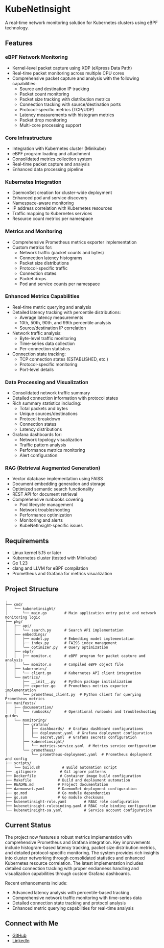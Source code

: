 # KubeNetInsight

A real-time network monitoring solution for Kubernetes clusters using eBPF technology.

## Features

### eBPF Network Monitoring
- Kernel-level packet capture using XDP (eXpress Data Path)
- Real-time packet monitoring across multiple CPU cores
- Comprehensive packet capture and analysis with the following capabilities:
  - Source and destination IP tracking
  - Packet count monitoring
  - Packet size tracking with distribution metrics
  - Connection tracking with source/destination ports
  - Protocol-specific metrics (TCP/UDP)
  - Latency measurements with histogram metrics
  - Packet drop monitoring
  - Multi-core processing support

### Core Infrastructure
- Integration with Kubernetes cluster (Minikube)
- eBPF program loading and attachment
- Consolidated metrics collection system
- Real-time packet capture and analysis
- Enhanced data processing pipeline

### Kubernetes Integration
- DaemonSet creation for cluster-wide deployment
- Enhanced pod and service discovery
- Namespace-aware monitoring
- IP address correlation with Kubernetes resources
- Traffic mapping to Kubernetes services
- Resource count metrics per namespace

### Metrics and Monitoring
- Comprehensive Prometheus metrics exporter implementation
- Custom metrics for:
  - Network traffic (packet counts and bytes)
  - Connection latency histograms
  - Packet size distributions
  - Protocol-specific traffic
  - Connection states
  - Packet drops
  - Pod and service counts per namespace

### Enhanced Metrics Capabilities
- Real-time metric querying and analysis
- Detailed latency tracking with percentile distributions:
  - Average latency measurements
  - 10th, 50th, 90th, and 99th percentile analysis
  - Source/destination IP correlation
- Network traffic analysis:
  - Byte-level traffic monitoring
  - Time-series data collection
  - Per-connection statistics
- Connection state tracking:
  - TCP connection states (ESTABLISHED, etc.)
  - Protocol-specific monitoring
  - Port-level details

### Data Processing and Visualization
- Consolidated network traffic summary
- Detailed connection information with protocol states
- Rich summary statistics including:
  - Total packets and bytes
  - Unique sources/destinations
  - Protocol breakdown
  - Connection states
  - Latency distributions
- Grafana dashboards for:
  - Network topology visualization
  - Traffic pattern analysis
  - Performance metrics monitoring
  - Alert configuration

### RAG (Retrieval Augmented Generation)
- Vector database implementation using FAISS
- Document embedding generation and storage
- Optimized semantic search functionality
- REST API for document retrieval
- Comprehensive runbooks covering:
  - Pod lifecycle management
  - Network troubleshooting
  - Performance optimization
  - Monitoring and alerts
  - KubeNetInsight-specific issues

## Requirements
- Linux kernel 5.15 or later
- Kubernetes cluster (tested with Minikube)
- Go 1.23
- clang and LLVM for eBPF compilation
- Prometheus and Grafana for metrics visualization

## Project Structure
```
.
├── cmd/
│   └── kubenetinsight/
│       └── main.go        # Main application entry point and network monitoring logic
├── pkg/
│   ├── api/
│   │   └── search.py      # Search API implementation
│   ├── embeddings/
│   │   ├── model.py       # Embedding model implementation
│   │   ├── index.py       # FAISS index management
│   │   └── optimizer.py   # Query optimization
│   ├── ebpf/
│   │   ├── monitor.c      # eBPF program for packet capture and analysis
│   │   └── monitor.o      # Compiled eBPF object file
│   ├── kubernetes/
│   │   └── client.go      # Kubernetes API client integration
│   └── metrics/
│       ├── __init__.py    # Python package initialization
│       ├── exporter.go    # Prometheus metrics exporter implementation
│       └── prometheus_client.py  # Python client for querying Prometheus metrics
├── manifests/
│   ├── documentation/
│   │   └── runbooks/      # Operational runbooks and troubleshooting guides
│   └── monitoring/
│       ├── grafana/
│       │   ├── dashboards/  # Grafana dashboard configurations
│       │   ├── deployment.yaml  # Grafana deployment configuration
│       │   └── secret.yaml  # Grafana secrets configuration
│       ├── kubenetinsight/
│       │   └── metrics-service.yaml  # Metrics service configuration
│       └── prometheus/
│           └── prometheus-deployment.yaml  # Prometheus deployment and config
├── scripts/
│   └── build.sh          # Build automation script
├── .gitignore           # Git ignore patterns
├── Dockerfile           # Container image build configuration
├── Makefile            # Build and deployment automation
├── README.md           # Project documentation
├── daemonset.yaml      # DaemonSet deployment configuration
├── go.mod              # Go module dependencies
├── go.sum              # Go module checksums
├── kubenetinsight-role.yaml        # RBAC role configuration
├── kubenetinsight-rolebinding.yaml # RBAC role binding configuration
└── kubenetinsight-sa.yaml          # Service account configuration
```

## Current Status
The project now features a robust metrics implementation with comprehensive Prometheus and Grafana integration. Key improvements include histogram-based latency tracking, packet size distribution metrics, and detailed protocol-specific monitoring. The system provides rich insights into cluster networking through consolidated statistics and enhanced Kubernetes resource correlation. The latest implementation includes detailed connection tracking with proper endianness handling and visualization capabilities through custom Grafana dashboards.

Recent enhancements include:
- Advanced latency analysis with percentile-based tracking
- Comprehensive network traffic monitoring with time-series data
- Detailed connection state tracking and protocol analysis
- Enhanced metric querying capabilities for real-time analysis

## Connect with Me
- [GitHub](https://github.com/paras-bhavnani)
- [LinkedIn](https://www.linkedin.com/in/paras-bhavnani)
